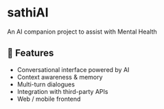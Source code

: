 # sathiAI

An AI companion project to assist with Mental Health
## 🚀 Features

- Conversational interface powered by AI  
- Context awareness & memory  
- Multi-turn dialogues  
- Integration with third-party APIs 
- Web / mobile frontend





